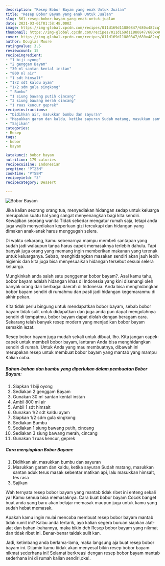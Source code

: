 ```yaml
---
description: "Resep Bobor Bayam yang enak Untuk Jualan"
title: "Resep Bobor Bayam yang enak Untuk Jualan"
slug: 561-resep-bobor-bayam-yang-enak-untuk-jualan
date: 2021-03-01T01:58:48.000Z
image: https://img-global.cpcdn.com/recipes/011d169d11880847/680x482cq70/bobor-bayam-foto-resep-utama.jpg
thumbnail: https://img-global.cpcdn.com/recipes/011d169d11880847/680x482cq70/bobor-bayam-foto-resep-utama.jpg
cover: https://img-global.cpcdn.com/recipes/011d169d11880847/680x482cq70/bobor-bayam-foto-resep-utama.jpg
author: Douglas Moore
ratingvalue: 3.5
reviewcount: 15
recipeingredient:
- "1 biji oyong"
- "2 genggam Bayam"
- "30 ml santan kental instan"
- "800 ml air"
- "1 sdt himsalt"
- "1/2 sdt kaldu ayam"
- "1/2 sdm gula singkong"
- " Bumbu"
- "1 siung bawang putih cincang"
- "3 siung bawang merah cincang"
- "1 ruas kencur geprek"
recipeinstructions:
- "Didihkan air, masukkan bumbu dan sayuran"
- "Masukkan garam dan kaldu, ketika sayuran Sudah matang, masukkan santan aduk terus masak sebentar matikan api, lalu masukkan himsalt, tes rasa"
- "Sajikan"
categories:
- Resep
tags:
- bobor
- bayam

katakunci: bobor bayam 
nutrition: 179 calories
recipecuisine: Indonesian
preptime: "PT23M"
cooktime: "PT58M"
recipeyield: "3"
recipecategory: Dessert

---
```



![Bobor Bayam](https://img-global.cpcdn.com/recipes/011d169d11880847/680x482cq70/bobor-bayam-foto-resep-utama.jpg)

Jika kalian seorang orang tua, menyediakan hidangan sedap untuk keluarga merupakan suatu hal yang sangat menyenangkan bagi kita sendiri. Kewajiban seorang  wanita Tidak sekedar mengatur rumah saja, tetapi anda juga wajib menyediakan keperluan gizi tercukupi dan hidangan yang dimakan anak-anak harus menggugah selera.

Di waktu  sekarang, kamu sebenarnya mampu membeli santapan yang sudah jadi walaupun tanpa harus capek memasaknya terlebih dahulu. Tapi banyak juga orang yang memang ingin memberikan makanan yang terenak untuk keluarganya. Sebab, menghidangkan masakan sendiri akan jauh lebih higienis dan kita juga bisa menyesuaikan hidangan tersebut sesuai selera keluarga. 



Mungkinkah anda salah satu penggemar bobor bayam?. Asal kamu tahu, bobor bayam adalah hidangan khas di Indonesia yang kini disenangi oleh banyak orang dari berbagai daerah di Indonesia. Anda bisa menghidangkan bobor bayam sendiri di rumahmu dan pasti jadi hidangan kegemaranmu di akhir pekan.

Kita tidak perlu bingung untuk mendapatkan bobor bayam, sebab bobor bayam tidak sulit untuk didapatkan dan juga anda pun dapat mengolahnya sendiri di tempatmu. bobor bayam dapat diolah dengan beragam cara. Sekarang telah banyak resep modern yang menjadikan bobor bayam semakin lezat.

Resep bobor bayam juga mudah sekali untuk dibuat, lho. Kita jangan capek-capek untuk membeli bobor bayam, lantaran Anda bisa menghidangkan sendiri di rumah. Untuk Anda yang mau membuatnya, dibawah ini merupakan resep untuk membuat bobor bayam yang mantab yang mampu Kalian coba.

<!--inarticleads1-->

##### Bahan-bahan dan bumbu yang diperlukan dalam pembuatan Bobor Bayam:

1. Siapkan 1 biji oyong
1. Sediakan 2 genggam Bayam
1. Gunakan 30 ml santan kental instan
1. Ambil 800 ml air
1. Ambil 1 sdt himsalt
1. Gunakan 1/2 sdt kaldu ayam
1. Siapkan 1/2 sdm gula singkong
1. Sediakan  Bumbu
1. Sediakan 1 siung bawang putih, cincang
1. Sediakan 3 siung bawang merah, cincang
1. Gunakan 1 ruas kencur, geprek




<!--inarticleads2-->

##### Cara menyiapkan Bobor Bayam:

1. Didihkan air, masukkan bumbu dan sayuran
1. Masukkan garam dan kaldu, ketika sayuran Sudah matang, masukkan santan aduk terus masak sebentar matikan api, lalu masukkan himsalt, tes rasa
1. Sajikan




Wah ternyata resep bobor bayam yang mantab tidak ribet ini enteng sekali ya! Kamu semua bisa memasaknya. Cara buat bobor bayam Cocok banget buat anda yang baru akan belajar memasak maupun juga untuk kamu yang sudah hebat memasak.

Apakah kamu ingin mulai mencoba membuat resep bobor bayam mantab tidak rumit ini? Kalau anda tertarik, ayo kalian segera buruan siapkan alat-alat dan bahan-bahannya, maka bikin deh Resep bobor bayam yang nikmat dan tidak ribet ini. Benar-benar taidak sulit kan. 

Jadi, ketimbang anda berlama-lama, maka langsung aja buat resep bobor bayam ini. Dijamin kamu tiidak akan menyesal bikin resep bobor bayam nikmat sederhana ini! Selamat berkreasi dengan resep bobor bayam mantab sederhana ini di rumah kalian sendiri,oke!.

